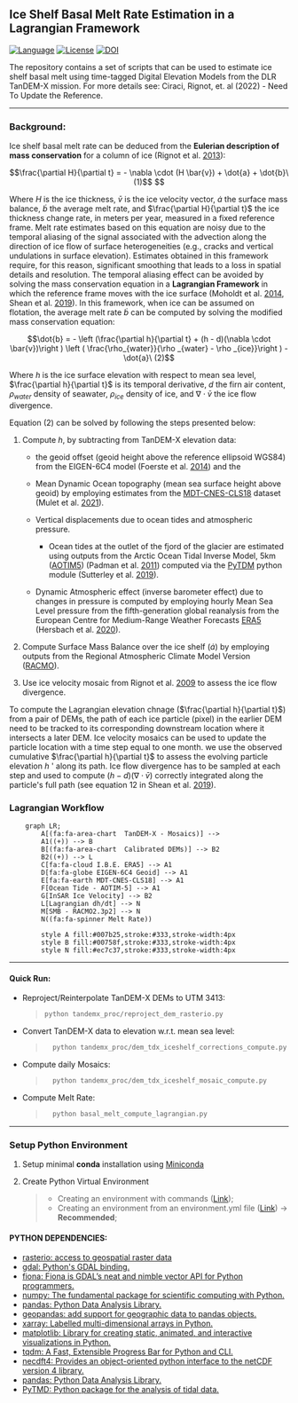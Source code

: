 ## Ice Shelf Basal Melt Rate Estimation in a Lagrangian Framework
[![Language][]][1] [![License][]][2]
[![DOI](https://zenodo.org/badge/575571644.svg)](https://zenodo.org/badge/latestdoi/575571644)

The repository contains a set of scripts that can be used to estimate ice shelf basal melt using time-tagged Digital Elevation Models from the DLR TanDEM-X mission.
For more details see: Ciraci, Rignot, et. al (2022) - Need To Update the Reference.

---
### Background:

Ice shelf basal melt rate can be deduced from the **Eulerian description of mass conservation** for a 
column of ice (Rignot et al. [2013](https://www.science.org/doi/10.1126/science.1235798)): 

```math
\frac{\partial H}{\partial t} =  - \nabla \cdot (H \bar{v}) + \dot{a} + \dot{b}\ (1)$$ 
```
Where $H$ is the ice thickness, $\bar{v}$ is the ice velocity vector, $\dot{a}$ the surface mass balance, $\dot{b}$ 
the average melt rate, and $\frac{\partial H}{\partial t}$ the ice thickness change rate, in meters per year,
measured in a fixed reference frame. Melt rate estimates based on this equation are noisy due to the temporal 
aliasing of the signal associated with the advection along the direction of ice flow of surface heterogeneities 
(e.g., cracks and vertical undulations in surface elevation). Estimates obtained in this framework require, for 
this reason, significant smoothing that leads to a loss in spatial details and resolution.
The temporal aliasing effect can be avoided by solving the mass conservation equation in a **Lagrangian Framework** 
in which the reference frame moves with the ice surface 
(Moholdt et al. [2014](https://agupubs.onlinelibrary.wiley.com/doi/full/10.1002/2014JF003171), 
Shean et al. [2019](https://tc.copernicus.org/articles/13/2633/2019/)). In this framework, 
when ice can be assumed on  flotation, the average melt rate $\dot{b}$ can be computed by solving the modified mass conservation 
equation:

```math
\dot{b} = - \left (\frac{\partial h}{\partial t} + (h - d)(\nabla \cdot \bar{v})\right )  \left ( \frac{\rho_{water}}{\rho _{water} - \rho _{ice}}\right ) - \dot{a}\ (2)
```
Where $h$ is the ice surface elevation with respect to mean sea level, $\frac{\partial h}{\partial t}$ is its temporal 
derivative, $d$ the firn air content, $\rho _{water}$ density of seawater, $\rho _{ice}$ density of ice, 
and $\nabla \cdot \bar{v}$ the ice flow divergence.

Equation (2) can be solved by following the steps presented below:

1. Compute $h$, by subtracting from TanDEM-X elevation data:
   - the geoid offset (geoid height above the reference ellipsoid WGS84) from the EIGEN-6C4 model (Foerste et al. [2014](http://icgem.gfz-potsdam.de/Foerste-et-al-EIGEN-6C4.pdf)) and the
   - Mean Dynamic Ocean topography (mean sea surface height above geoid) by employing estimates from the [MDT-CNES-CLS18](https://www.aviso.altimetry.fr/en/data/products/auxiliary-products/mdt.html) dataset (Mulet et al. [2021](https://os.copernicus.org/articles/17/789/2021/)). 
   - Vertical displacements due to ocean tides and atmospheric pressure.
     - Ocean tides at the outlet of the fjord of the glacier are estimated using outputs from the
     Arctic Ocean Tidal Inverse Model, 5km  ([AOTIM5](https://www.esr.org/research/polar-tide-models/list-of-polar-tide-models/aotim-5/)) (Padman et al. [2011](https://agupubs.onlinelibrary.wiley.com/doi/full/10.1029/2011JC006949)) computed via the [PyTDM](https://github.com/tsutterley/pyTMD) python 
     module (Sutterley et al. [2019](https://tc.copernicus.org/articles/13/1801/2019/)). 

   - Dynamic Atmospheric effect (inverse barometer effect) due to changes in pressure is computed 
   by employing hourly Mean Sea Level pressure from the fifth-generation global reanalysis from 
   the European Centre for Medium-Range Weather Forecasts [ERA5](https://www.ecmwf.int/en/forecasts/datasets/reanalysis-datasets/era5) (Hersbach et al. [2020](https://rmets.onlinelibrary.wiley.com/doi/10.1002/qj.3803)). 
   
2. Compute Surface Mass Balance over the ice shelf ($\dot{a}$) by employing outputs from the Regional Atmospheric Climate Model Version ([RACMO](https://www.projects.science.uu.nl/iceclimate/models/racmo-model.php)).
      
3. Use ice velocity mosaic from Rignot et al. [2009](https://agupubs.onlinelibrary.wiley.com/doi/full/10.1029/2012GL051634) to assess the ice flow divergence.


To compute the Lagrangian elevation chnage ($\frac{\partial h}{\partial t}$) from a pair 
of DEMs,  the path of each ice particle (pixel) in the earlier DEM need to be tracked 
to its corresponding downstream location  where it intersects a later DEM. 
Ice velocity mosaics can be used to update the particle location with a time step equal to one month. 
we use the observed cumulative $\frac{\partial h}{\partial t}$ to assess the evolving particle elevation $h$ '
along its path. 
Ice flow divergence has to be sampled at each step and used to compute $(h - d)(\nabla \cdot \bar{v})$
correctly integrated along the particle's  full path (see equation 12 in Shean et al. [2019](https://tc.copernicus.org/articles/13/2633/2019/)).


### Lagrangian Workflow
```mermaid
    graph LR;
        A[(fa:fa-area-chart  TanDEM-X - Mosaics)] --> 
        A1((+)) --> B
        B[(fa:fa-area-chart  Calibrated DEMs)] --> B2
        B2((+)) --> L
        C[fa:fa-cloud I.B.E. ERA5] --> A1
        D[fa:fa-globe EIGEN-6C4 Geoid] --> A1
        E[fa:fa-earth MDT-CNES-CLS18] --> A1
        F[Ocean Tide - AOTIM-5] --> A1
        G[InSAR Ice Velocity] --> B2
        L[Lagrangian dh/dt] --> N
        M[SMB - RACMO2.3p2] --> N
        N((fa:fa-spinner Melt Rate))

        style A fill:#007b25,stroke:#333,stroke-width:4px
        style B fill:#00758f,stroke:#333,stroke-width:4px
        style N fill:#ec7c37,stroke:#333,stroke-width:4px

```
----
#### Quick Run:
 - Reproject/Reinterpolate TanDEM-X DEMs to UTM 3413:
    > ``` bash
    > python tandemx_proc/reproject_dem_rasterio.py 
    > ```
 - Convert TanDEM-X data to elevation w.r.t. mean sea level:
    > ``` bash
    >   python tandemx_proc/dem_tdx_iceshelf_corrections_compute.py
    >   ```
 - Compute daily Mosaics:
    > ``` bash
    >   python tandemx_proc/dem_tdx_iceshelf_mosaic_compute.py
    >   ```
 - Compute Melt Rate:
    > ``` bash
    >   python basal_melt_compute_lagrangian.py
    >   ```

----
### Setup Python Environment

1. Setup minimal **conda** installation using [Miniconda][]

2. Create Python Virtual Environment

    > -   Creating an environment with commands ([Link][]);
    > -   Creating an environment from an environment.yml file
    >     ([Link][2])  -> **Recommended**;

#### PYTHON DEPENDENCIES:
- [rasterio: access to geospatial raster data][]
- [gdal: Python's GDAL binding.][]
- [fiona: Fiona is GDAL’s neat and nimble vector API for Python programmers.][]
- [numpy: The fundamental package for scientific computing with Python.][]
- [pandas: Python Data Analysis Library.][]
- [geopandas: add support for geographic data to pandas objects.][]
- [xarray: Labelled multi-dimensional arrays in Python.][]
- [matplotlib: Library for creating static, animated, and interactive visualizations in Python.][]
- [tqdm: A Fast, Extensible Progress Bar for Python and CLI.][]
- [necdft4: Provides an object-oriented python interface to the netCDF version 4 library.][]
- [pandas: Python Data Analysis Library.][]
- [PyTMD: Python package for the analysis of tidal data.][]

[Language]: https://img.shields.io/badge/python%20-3.7%2B-brightgreen
[License]: https://img.shields.io/badge/license-MIT-green.svg
[1]: ..%20image::%20https://www.python.org/
[Miniconda]: https://docs.conda.io/en/latest/miniconda.html
[Link]: https://docs.conda.io/projects/conda/en/latest/user-guide/tasks/manage-environments.html#creating-an-environment-with-commands
[2]: https://docs.conda.io/projects/conda/en/latest/user-guide/tasks/manage-environments.html#creating-an-environment-from-an-environment-yml-file

[xarray: Labelled multi-dimensional arrays in Python.]:https://docs.xarray.dev
[rasterio: access to geospatial raster data]:https://rasterio.readthedocs.io/en/latest/
[gdal: Python's GDAL binding.]: https://gdal.org/index.html
[tqdm: A Fast, Extensible Progress Bar for Python and CLI.]: https://github.com/tqdm/tqdm
[necdft4: Provides an object-oriented python interface to the netCDF version 4 library.]:https://pypi.org/project/netCDF4/
[fiona: Fiona is GDAL’s neat and nimble vector API for Python programmers.]:https://fiona.readthedocs.io/en/latest/
[numpy: The fundamental package for scientific computing with Python.]:https://numpy.org
[PyTMD: Python package for the analysis of tidal data.]: https://github.com/tsutterley/pyTMD
[pandas: Python Data Analysis Library.]:https://pandas.pydata.org/
[geopandas: add support for geographic data to pandas objects.]:https://geopandas.org/en/stable/
[matplotlib: Library for creating static, animated, and interactive visualizations in Python.]:https://matplotlib.org

